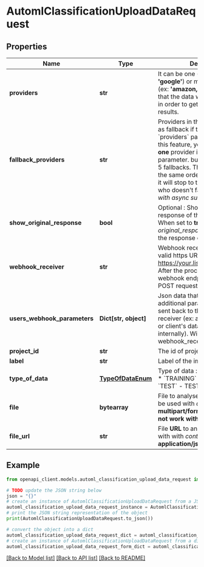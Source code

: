 # AutomlClassificationUploadDataRequest


## Properties

Name | Type | Description | Notes
------------ | ------------- | ------------- | -------------
**providers** | **str** | It can be one (ex: **&#39;amazon&#39;** or **&#39;google&#39;**) or multiple provider(s) (ex: **&#39;amazon,microsoft,google&#39;**)             that the data will be redirected to in order to get the processed results. | 
**fallback_providers** | **str** | Providers in this list will be used as fallback if the call to provider in &#x60;providers&#x60; parameter fails.     To use this feature, you must input **only one** provider in the &#x60;providers&#x60; parameter. but you can put up to 5 fallbacks.  They will be tried in the same order they are input, and it will stop to the first provider who doesn&#39;t fail.   *Doesn&#39;t work with async subfeatures.*      | [optional] 
**show_original_response** | **bool** | Optional : Shows the original response of the provider.&lt;br&gt;         When set to **true**, a new attribute *original_response* will appear in the response object. | [optional] [default to False]
**webhook_receiver** | **str** | Webhook receiver should be a valid https URL (ex : https://your.listner.com/endpoint).             After the processing is done, the webhook endpoint will receive a POST request with the result. | [optional] 
**users_webhook_parameters** | **Dict[str, object]** | Json data that contains of additional parameters that will be sent back to the webhook receiver             (ex: api key for security or client&#39;s data ID to link the result internally).             Will only be used when webhook_receiver is set. | [optional] 
**project_id** | **str** | The id of project | 
**label** | **str** | Label of the image | 
**type_of_data** | [**TypeOfDataEnum**](TypeOfDataEnum.md) | Type of data : TRAINING or TEST  * &#x60;TRAINING&#x60; - TRAINING * &#x60;TEST&#x60; - TEST | 
**file** | **bytearray** | File to analyse in binary format to be used with *content-type*: **multipart/form-data** &lt;br&gt; **Does not work with application/json !** | [optional] 
**file_url** | **str** | File **URL** to analyse to be used with with *content-type*: **application/json**. | [optional] 

## Example

```python
from openapi_client.models.automl_classification_upload_data_request import AutomlClassificationUploadDataRequest

# TODO update the JSON string below
json = "{}"
# create an instance of AutomlClassificationUploadDataRequest from a JSON string
automl_classification_upload_data_request_instance = AutomlClassificationUploadDataRequest.from_json(json)
# print the JSON string representation of the object
print(AutomlClassificationUploadDataRequest.to_json())

# convert the object into a dict
automl_classification_upload_data_request_dict = automl_classification_upload_data_request_instance.to_dict()
# create an instance of AutomlClassificationUploadDataRequest from a dict
automl_classification_upload_data_request_form_dict = automl_classification_upload_data_request.from_dict(automl_classification_upload_data_request_dict)
```
[[Back to Model list]](../README.md#documentation-for-models) [[Back to API list]](../README.md#documentation-for-api-endpoints) [[Back to README]](../README.md)


